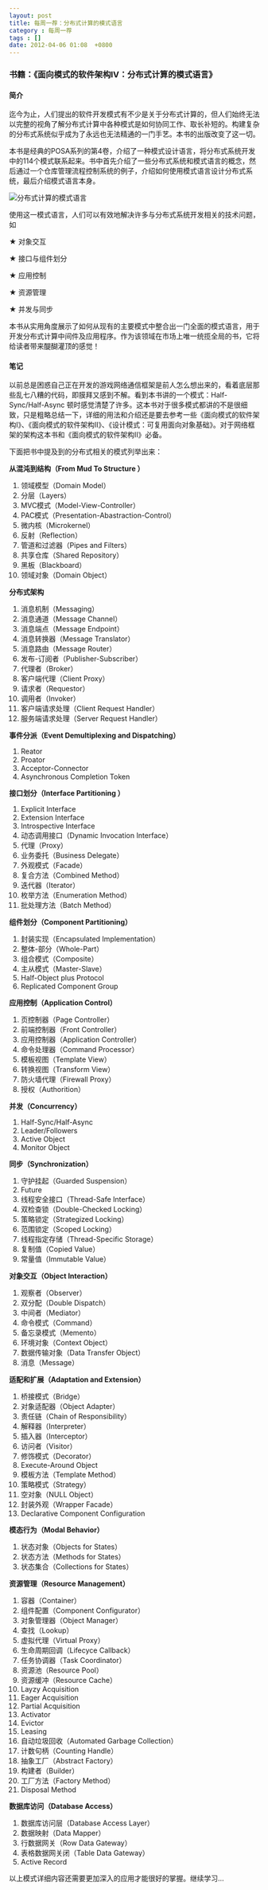 ```yaml
---
layout: post
title: 每周一荐：分布式计算的模式语言
category : 每周一荐
tags : []
date: 2012-04-06 01:08  +0800
---
```


### 书籍：《面向模式的软件架构IV：分布式计算的模式语言》


#### 简介

迄今为止，人们提出的软件开发模式有不少是关于分布式计算的，但人们始终无法以完整的视角了解分布式计算中各种模式是如何协同工作、取长补短的。构建复杂的分布式系统似乎成为了永远也无法精通的一门手艺。本书的出版改变了这一切。

本书是经典的POSA系列的第4卷，介绍了一种模式设计语言，将分布式系统开发中的114个模式联系起来。书中首先介绍了一些分布式系统和模式语言的概念，然后通过一个仓库管理流程控制系统的例子，介绍如何使用模式语言设计分布式系统，最后介绍模式语言本身。

![分布式计算的模式语言](/assets/img/2012-04-06-1.jpg)

使用这一模式语言，人们可以有效地解决许多与分布式系统开发相关的技术问题，如

★ 对象交互

★ 接口与组件划分

★ 应用控制

★ 资源管理

★ 并发与同步

本书从实用角度展示了如何从现有的主要模式中整合出一门全面的模式语言，用于开发分布式计算中间件及应用程序。作为该领域在市场上唯一统揽全局的书，它将给读者带来醍醐灌顶的感觉！

#### 笔记

以前总是困惑自己正在开发的游戏网络通信框架是前人怎么想出来的，看着底层那些乱七八糟的代码，即膜拜又感到不解。看到本书讲的一个模式：Half-Sync/Half-Async 顿时感觉清楚了许多。这本书对于很多模式都讲的不是很细致，只是粗略总结一下，详细的用法和介绍还是要去参考一些《面向模式的软件架构I》、《面向模式的软件架构II》、《设计模式：可复用面向对象基础》。对于网络框架的架构这本书和《面向模式的软件架构II》必备。

下面把书中提及到的分布式相关的模式列举出来：

**从混沌到结构（From Mud To Structure ）**

1. 领域模型（Domain Model）  
2. 分层（Layers）  
3. MVC模式（Model-View-Controller）  
4. PAC模式（Presentation-Abastraction-Control）  
5. 微内核（Microkernel）  
6. 反射（Reflection）  
7. 管道和过滤器（Pipes and Filters）  
8. 共享仓库（Shared Repository）  
9. 黑板（Blackboard）  
10. 领域对象（Domain Object）  

**分布式架构**

1. 消息机制（Messaging）  
2. 消息通道（Message Channel）  
3. 消息端点（Message Endpoint）  
4. 消息转换器（Message Translator）  
5. 消息路由（Message Router）  
6. 发布-订阅者（Publisher-Subscriber）  
7. 代理者（Broker）   
8. 客户端代理（Client Proxy）  
9. 请求者（Requestor）  
10. 调用者（Invoker）  
11. 客户端请求处理（Client Request Handler）  
12. 服务端请求处理（Server Request Handler）  


**事件分派（Event Demultiplexing and Dispatching）**

1. Reator  
2. Proator  
3. Acceptor-Connector  
4. Asynchronous Completion Token  

**接口划分（Interface Partitioning ）**

1. Explicit Interface  
2. Extension Interface  
3. Introspective Interface  
4. 动态调用接口（Dynamic Invocation Interface）  
5. 代理（Proxy）  
6. 业务委托（Business Delegate）  
7. 外观模式（Facade）  
8. 复合方法（Combined Method）  
9. 迭代器（Iterator）  
10. 枚举方法（Enumeration Method）  
11. 批处理方法（Batch Method）  

**组件划分（Component Partitioning）**

1. 封装实现（Encapsulated Implementation）  
2. 整体-部分（Whole-Part）  
3. 组合模式（Composite）  
4. 主从模式（Master-Slave）  
5. Half-Object plus Protocol  
6. Replicated Component Group  

**应用控制（Application Control）**

1. 页控制器（Page Controller）  
2. 前端控制器（Front Controller）  
3. 应用控制器（Application Controller）  
4. 命令处理器（Command Processor）  
5. 模板视图（Template View）  
6. 转换视图（Transform View）  
7. 防火墙代理（Firewall Proxy）  
8. 授权（Authorition）  

**并发（Concurrency）**

1. Half-Sync/Half-Async  
2. Leader/Followers  
3. Active Object  
4. Monitor Object  

**同步（Synchronization）**

1. 守护挂起（Guarded Suspension）  
2. Future  
3. 线程安全接口（Thread-Safe Interface）  
4. 双检查锁（Double-Checked Locking）  
5. 策略锁定（Strategized Locking）  
6. 范围锁定（Scoped Locking）  
7. 线程指定存储（Thread-Specific Storage）  
8. 复制值（Copied Value）  
9. 常量值（Immutable Value）  

**对象交互（Object Interaction）**

1. 观察者（Observer）  
2. 双分配（Double Dispatch）  
3. 中间者（Mediator）  
4. 命令模式（Command）  
5. 备忘录模式（Memento）  
6. 环境对象（Context Object）  
7. 数据传输对象（Data Transfer Object）  
8. 消息（Message）  
 
**适配和扩展（Adaptation and Extension）**

1. 桥接模式（Bridge）  
2. 对象适配器（Object Adapter）  
3. 责任链（Chain of Responsibility）  
4. 解释器（Interpreter）  
5. 插入器（Interceptor）  
6. 访问者（Visitor）  
7. 修饰模式（Decorator）  
8. Execute-Around Object  
9. 模板方法（Template Method）  
10. 策略模式（Strategy）  
11. 空对象（NULL Object）  
12. 封装外观（Wrapper Facade）  
13. Declarative Component Configuration  

**模态行为（Modal Behavior）**

1. 状态对象（Objects for States）  
2. 状态方法（Methods for States）  
3. 状态集合（Collections for States）  

**资源管理（Resource Management）**

1. 容器（Container）  
2. 组件配置（Component Configurator）  
3. 对象管理器（Object Manager）  
4. 查找（Lookup）  
5. 虚拟代理（Virtual Proxy）  
6. 生命周期回调（Lifecyce Callback）  
7. 任务协调器（Task Coordinator）  
8. 资源池（Resource Pool）  
9. 资源缓冲（Resource Cache）  
10. Layzy Acquisition  
11. Eager Acquisition  
12. Partial Acquisition  
13. Activator  
14. Evictor  
15. Leasing  
16. 自动垃圾回收（Automated Garbage Collection）  
17. 计数句柄（Counting Handle）  
18. 抽象工厂（Abstract Factory）  
19. 构建者（Builder）  
20. 工厂方法（Factory Method）  
21. Disposal Method  

**数据库访问（Database Access）**

1. 数据库访问层（Database Access Layer）  
2. 数据映射（Data Mapper）  
3. 行数据网关（Row Data Gateway）  
4. 表格数据网关闭（Table Data Gateway）  
5. Active Record  

以上模式详细内容还需要更加深入的应用才能很好的掌握。继续学习…



